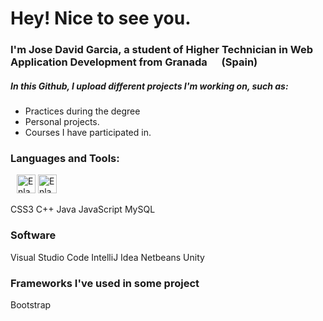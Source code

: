 <style>
div.imagenes {
  margin: 10px;
}
</style>

<h1>Hey! Nice to see you.</h1>

<h3>I'm Jose David Garcia, a student of Higher Technician in Web Application Development from Granada <img src="https://user-images.githubusercontent.com/108841509/227047690-8b8c901b-e00c-4de5-802f-5f74e0850d18.png" width="15"> (<b>Spain</b>) </h3>
<h5>In this Github, I upload different projects I'm working on, such as:</h5>
<ul>
<li>Practices during the degree</li>
<li>Personal projects.</li>
<li>Courses I have participated in.</li>
</ul>
<h3>Languages and Tools:</h3>

<div class="imagenes">
<a href="https://www.w3schools.com/html/default.asp"><img src="https://encrypted-tbn0.gstatic.com/images?q=tbn:ANd9GcQpngGRjYX1ca7qAADU3K6eGLj7ShQE3L2otdzfryl_Y9Ht2QRoQKYQbsXd36XIxMbYOw0&usqp=CAU" width="30" alt="Enlace al sitio web de W3Schools" title="https://www.w3schools.com/html/default.asp"></a>
<a href="https://www.w3schools.com/css/"><img src="https://upload.wikimedia.org/wikipedia/commons/thumb/d/d5/CSS3_logo_and_wordmark.svg/1200px-CSS3_logo_and_wordmark.svg.png" width="30" alt="Enlace al sitio web de W3Schools" title="https://www.w3schools.com/css/"></a>
</div>

CSS3
C++
Java
JavaScript
MySQL

<h3>Software</h3>
Visual Studio Code
IntelliJ Idea
Netbeans
Unity

<h3>Frameworks I've used in some project</h3>
Bootstrap


